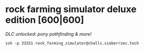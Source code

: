 # rock farming simulator deluxe edition [600|600]
_DLC unlocked: pony pathfinding & more!_

`ssh -p 33251 rock_farming_simulator@challs.sieberrsec.tech`

